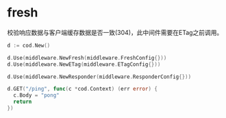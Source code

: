 # fresh

校验响应数据与客户端缓存数据是否一致(304)，此中间件需要在ETag之前调用。

```go
d := cod.New()

d.Use(middleware.NewFresh(middleware.FreshConfig{}))
d.Use(middleware.NewETag(middleware.ETagConfig{}))

d.Use(middleware.NewResponder(middleware.ResponderConfig{}))

d.GET("/ping", func(c *cod.Context) (err error) {
  c.Body = "pong"
  return
})
```